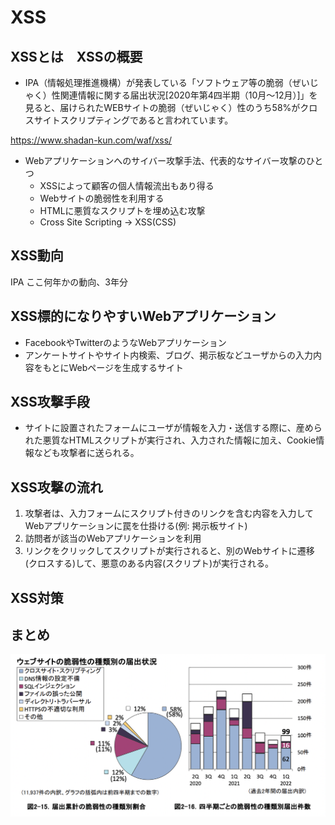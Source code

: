 # XSS

## XSSとは　XSSの概要

* IPA（情報処理推進機構）が発表している「ソフトウェア等の脆弱（ぜいじゃく）性関連情報に関する届出状況[2020年第4四半期（10月～12月）]」を見ると、届けられたWEBサイトの脆弱（ぜいじゃく）性のうち58%がクロスサイトスクリプティングであると言われています。

https://www.shadan-kun.com/waf/xss/

* Webアプリケーションへのサイバー攻撃手法、代表的なサイバー攻撃のひとつ
  + XSSによって顧客の個人情報流出もあり得る
  + Webサイトの脆弱性を利用する
  + HTMLに悪質なスクリプトを埋め込む攻撃
  + Cross Site Scripting -> XSS(CSS)

## XSS動向

IPA
ここ何年かの動向、3年分

## XSS標的になりやすいWebアプリケーション

* FacebookやTwitterのようなWebアプリケーション
* アンケートサイトやサイト内検索、ブログ、掲示板などユーザからの入力内容をもとにWebページを生成するサイト

## XSS攻撃手段

* サイトに設置されたフォームにユーザが情報を入力・送信する際に、産められた悪質なHTMLスクリプトが実行され、入力された情報に加え、Cookie情報なども攻撃者に送られる。

## XSS攻撃の流れ

1. 攻撃者は、入力フォームにスクリプト付きのリンクを含む内容を入力してWebアプリケーションに罠を仕掛ける(例: 掲示板サイト)
2. 訪問者が該当のWebアプリケーションを利用
3. リンクをクリックしてスクリプトが実行されると、別のWebサイトに遷移(クロスする)して、悪意のある内容(スクリプト)が実行される。

## XSS対策

## まとめ

![](2022-10-11-06-32-28.png)
